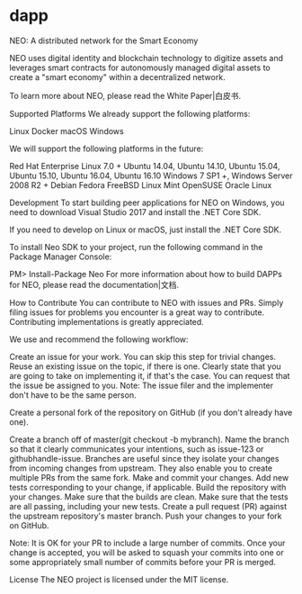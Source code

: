 # dapp
NEO: A distributed network for the Smart Economy

NEO uses digital identity and blockchain technology to digitize assets and leverages smart contracts for autonomously managed digital assets to create a "smart economy" within a decentralized network.

To learn more about NEO, please read the White Paper|白皮书.

Supported Platforms
We already support the following platforms:

Linux
Docker
macOS
Windows

We will support the following platforms in the future:

Red Hat Enterprise Linux 7.0 +
Ubuntu 14.04, Ubuntu 14.10, Ubuntu 15.04, Ubuntu 15.10, Ubuntu 16.04, Ubuntu 16.10
Windows 7 SP1 +, Windows Server 2008 R2 +
Debian
Fedora
FreeBSD
Linux Mint
OpenSUSE
Oracle Linux

Development
To start building peer applications for NEO on Windows, you need to download Visual Studio 2017 and install the .NET Core SDK.

If you need to develop on Linux or macOS, just install the .NET Core SDK.

To install Neo SDK to your project, run the following command in the Package Manager Console:

PM> Install-Package Neo
For more information about how to build DAPPs for NEO, please read the documentation|文档.

How to Contribute
You can contribute to NEO with issues and PRs. Simply filing issues for problems you encounter is a great way to contribute. Contributing implementations is greatly appreciated.

We use and recommend the following workflow:

Create an issue for your work.
You can skip this step for trivial changes.
Reuse an existing issue on the topic, if there is one.
Clearly state that you are going to take on implementing it, if that's the case. You can request that the issue be assigned to you. Note: The issue filer and the implementer don't have to be the same person.

Create a personal fork of the repository on GitHub (if you don't already have one).

Create a branch off of master(git checkout -b mybranch).
Name the branch so that it clearly communicates your intentions, such as issue-123 or githubhandle-issue.
Branches are useful since they isolate your changes from incoming changes from upstream. They also enable you to create multiple PRs from the same fork.
Make and commit your changes.
Add new tests corresponding to your change, if applicable.
Build the repository with your changes.
Make sure that the builds are clean.
Make sure that the tests are all passing, including your new tests.
Create a pull request (PR) against the upstream repository's master branch.
Push your changes to your fork on GitHub.

Note: It is OK for your PR to include a large number of commits. Once your change is accepted, you will be asked to squash your commits into one or some appropriately small number of commits before your PR is merged.

License
The NEO project is licensed under the MIT license.
<!--stackedit_data:
eyJoaXN0b3J5IjpbLTEzNTcxNDY5M119
-->